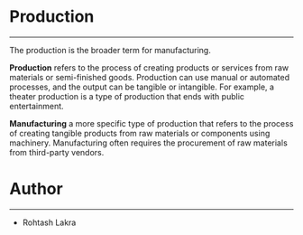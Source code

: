 # Production

---

The production is the broader term for manufacturing.

**Production** refers to the process of creating products or services from raw materials or semi-finished goods.
Production can use manual or automated processes, and the output can be tangible or intangible. For example, a theater 
production is a type of production that ends with public entertainment.


**Manufacturing** a more specific type of production that refers to the process of creating tangible products from raw 
materials or components using machinery. Manufacturing often requires the procurement of raw materials from third-party 
vendors.

# Author

---

- Rohtash Lakra
